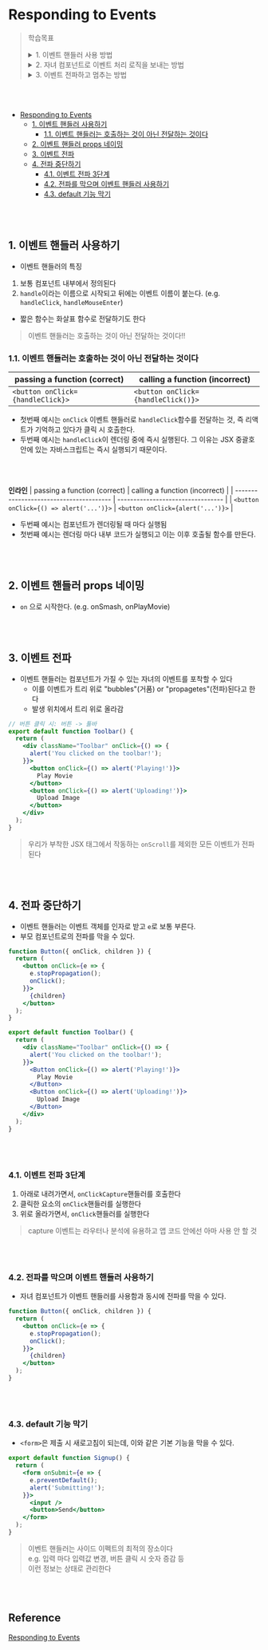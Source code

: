 # Responding to Events

> 학습목표  
> <details>
> <summary>1. 이벤트 핸들러 사용 방법</summary>
> <div>
> 이벤트 핸들러는 호출하는 것이 아닌 전달하는 것이다  
> `handle`이라는 이름으로 시작되며 뒤에 이벤트 이름이 붙는다.  
> </div>
> </details>
> <details>
> <summary>2. 자녀 컴포넌트로 이벤트 처리 로직을 보내는 방법</summary>
> <div>
> props로 전달
> </div>
> </details>
> <details>
> <summary>3. 이벤트 전파하고 멈추는 방법</summary>
> <div>
> 자녀 컴포넌트의 이벤트를 부모 컴포넌트에서 포착할 수 있다  
> `e.stopPropagation()`를 통해 부모 컴포넌트로 전파되는 것을 막을 수 있다
> </div>
> </details>

<br><br>

- [Responding to Events](#responding-to-events)
  - [1. 이벤트 핸들러 사용하기](#1-이벤트-핸들러-사용하기)
    - [1.1. 이벤트 핸들러는 호출하는 것이 아닌 전달하는 것이다](#11-이벤트-핸들러는-호출하는-것이-아닌-전달하는-것이다)
  - [2. 이벤트 핸들러 props 네이밍](#2-이벤트-핸들러-props-네이밍)
  - [3. 이벤트 전파](#3-이벤트-전파)
  - [4. 전파 중단하기](#4-전파-중단하기)
    - [4.1. 이벤트 전파 3단계](#41-이벤트-전파-3단계)
    - [4.2. 전파를 막으며 이벤트 핸들러 사용하기](#42-전파를-막으며-이벤트-핸들러-사용하기)
    - [4.3. default 기능 막기](#43-default-기능-막기)


<br><br>

## 1. 이벤트 핸들러 사용하기
- 이벤트 핸들러의 특징
1. 보통 컴포넌트 내부에서 정의된다
2. `handle`이라는 이름으로 시작되고 뒤에는 이벤트 이름이 붙는다. (e.g. `handleClick`, `handleMouseEnter`)

- 짧은 함수는 화살표 함수로 전달하기도 한다

> 이벤트 핸들러는 호출하는 것이 아닌 전달하는 것이다!!

### 1.1. 이벤트 핸들러는 호출하는 것이 아닌 전달하는 것이다

| passing a function (correct)     | calling a function (incorrect)     |
| -------------------------------- | ---------------------------------- |
| `<button onClick={handleClick}>` | `<button onClick={handleClick()}>` |

- 첫번째 예시는 `onClick` 이벤트 핸들러로 `handleClick`함수를 전달하는 것, 즉 리액트가 기억하고 있다가 클릭 시 호출한다.
- 두번째 예시는 `handleClick`이 렌더링 중에 즉시 실행된다. 그 이유는 JSX 중괄호 안에 있는 자바스크립트는 즉시 실행되기 때문이다.

<br><br>

**인라인**
| passing a function (correct)            | calling a function (incorrect)    |
| --------------------------------------- | --------------------------------- |
| `<button onClick={() => alert('...')}>` | `<button onClick={alert('...')}>` |

- 두번째 예시는 컴포넌트가 렌더링될 때 마다 실행됨
- 첫번째 예시는 렌더링 마다 내부 코드가 실행되고 이는 이후 호출될 함수를 만든다.

<br><br>

## 2. 이벤트 핸들러 props 네이밍
- `on` 으로 시작한다. (e.g. onSmash, onPlayMovie)

<br><br>

## 3. 이벤트 전파     
- 이벤트 핸들러는 컴포넌트가 가질 수 있는 자녀의 이벤트를 포착할 수 있다
  - 이를 이벤트가 트리 위로 "bubbles"(거품) or "propagetes"(전파)된다고 한다
  - 발생 위치에서 트리 위로 올라감

```jsx
// 버튼 클릭 시: 버튼 -> 툴바
export default function Toolbar() {
  return (
    <div className="Toolbar" onClick={() => {
      alert('You clicked on the toolbar!');
    }}>
      <button onClick={() => alert('Playing!')}>
        Play Movie
      </button>
      <button onClick={() => alert('Uploading!')}>
        Upload Image
      </button>
    </div>
  );
}
```
> 우리가 부착한 JSX 태그에서 작동하는 `onScroll`를 제외한 모든 이벤트가 전파된다

<br><br>

## 4. 전파 중단하기
- 이벤트 핸들러는 이벤트 객체를 인자로 받고 `e`로 보통 부른다.
- 부모 컴포넌트로의 전파를 막을 수 있다.

```jsx
function Button({ onClick, children }) {
  return (
    <button onClick={e => {
      e.stopPropagation();
      onClick();
    }}>
      {children}
    </button>
  );
}

export default function Toolbar() {
  return (
    <div className="Toolbar" onClick={() => {
      alert('You clicked on the toolbar!');
    }}>
      <Button onClick={() => alert('Playing!')}>
        Play Movie
      </Button>
      <Button onClick={() => alert('Uploading!')}>
        Upload Image
      </Button>
    </div>
  );
}

```

<br><br>

### 4.1. 이벤트 전파 3단계
1. 아래로 내려가면서, `onClickCapture`핸들러를 호출한다
2. 클릭한 요소의 `onClick`핸들러를 실행한다
3. 위로 올라가면서, `onClick`핸들러를 실행한다  

> capture 이벤트는 라우터나 분석에 유용하고 앱 코드 안에선 아마 사용 안 할 것

<br><br>

### 4.2. 전파를 막으며 이벤트 핸들러 사용하기
- 자녀 컴포넌트가 이벤트 핸들러를 사용함과 동시에 전파를 막을 수 있다.

```jsx
function Button({ onClick, children }) {
  return (
    <button onClick={e => {
      e.stopPropagation();
      onClick();
    }}>
      {children}
    </button>
  );
}
``` 

<br><br>

### 4.3. default 기능 막기
- `<form>`은 제출 시 새로고침이 되는데, 이와 같은 기본 기능을 막을 수 있다.

```jsx
export default function Signup() {
  return (
    <form onSubmit={e => {
      e.preventDefault();
      alert('Submitting!');
    }}>
      <input />
      <button>Send</button>
    </form>
  );
}
```

> 이벤트 핸들러는 사이드 이펙트의 최적의 장소이다  
> e.g. 입력 마다 입력값 변경, 버튼 클릭 시 숫자 증감 등  
> 이런 정보는 상태로 관리한다

<br><br>

## Reference<!-- omit in toc -->
[Responding to Events](https://beta.reactjs.org/learn/responding-to-events#naming-event-handler-props)